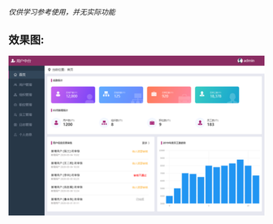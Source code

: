 *仅供学习参考使用，并无实际功能*
## 效果图:
![效果图](https://github.com/luchong0813/UserManagerWpfUI/blob/master/images/userManagerSystemUI.png)
